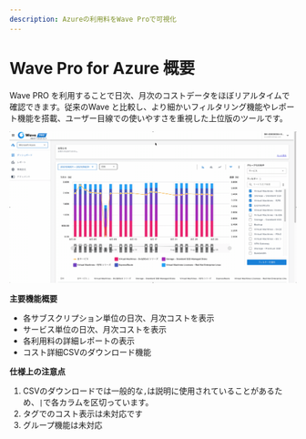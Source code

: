 ```yaml
---
description: Azureの利用料をWave Proで可視化
---
```


# Wave Pro for Azure 概要

Wave PRO を利用することで日次、月次のコストデータをほぼリアルタイムで確認できます。従来のWave と比較し、より細かいフィルタリング機能やレポート機能を搭載、ユーザー目線での使いやすさを重視した上位版のツールです。

![](.gitbook/assets/2021-09-17-18.33.46.gif)

**主要機能概要**

* 各サブスクリプション単位の日次、月次コストを表示
* サービス単位の日次、月次コストを表示
* 各利用料の詳細レポートの表示
* コスト詳細CSVのダウンロード機能

**仕様上の注意点**

1. CSVのダウンロードでは一般的な`,`は説明に使用されていることがあるため、`|`で各カラムを区切っています。
2. タグでのコスト表示は未対応です
3. グループ機能は未対応

